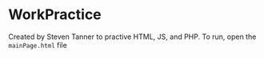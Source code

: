 # WorkPractice
Created by Steven Tanner to practive HTML, JS, and PHP. 
To run, open the `mainPage.html` file
